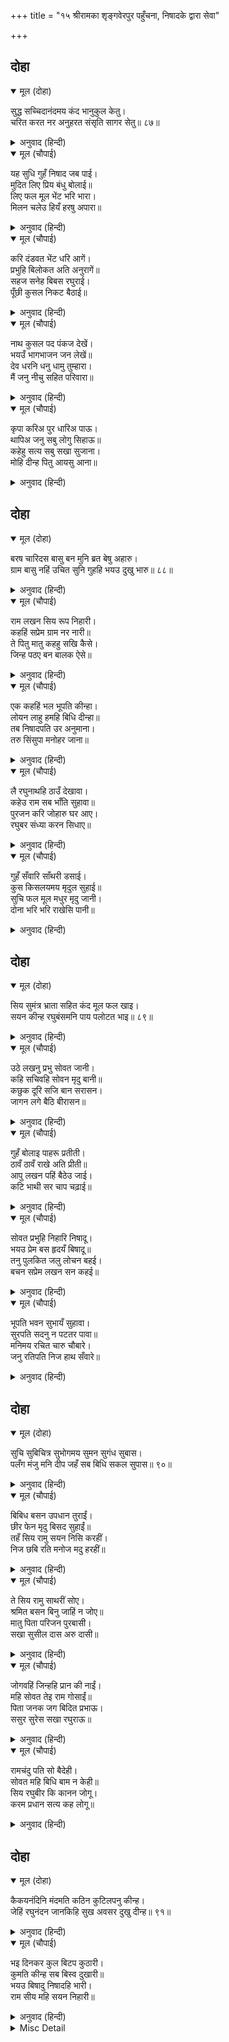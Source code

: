 +++
title = "१५ श्रीरामका शृङ्गवेरपुर पहुँचना, निषादके द्वारा सेवा"

+++


## दोहा


<details open><summary>मूल (दोहा)</summary>

सुद्ध सच्चिदानंदमय कंद भानुकुल केतु।  
चरित करत नर अनुहरत संसृति सागर सेतु॥ ८७॥
</details>

<details><summary>अनुवाद (हिन्दी)</summary>

शुद्ध (प्रकृतिजन्य त्रिगुणोंसे रहित, मायातीत दिव्य मङ्गलविग्रह) सच्चिदानन्द-कन्दस्वरूप सूर्यकुलके ध्वजारूप भगवान् श्रीरामचन्द्रजी मनुष्योंके सदृश ऐसे चरित्र करते हैं जो संसाररूपी समुद्रके पार उतरनेके लिये पुलके समान हैं॥८७॥
</details>

<details open><summary>मूल (चौपाई)</summary>

यह सुधि गुहँ निषाद जब पाई।  
मुदित लिए प्रिय बंधु बोलाई॥  
लिए फल मूल भेंट भरि भारा।  
मिलन चलेउ हियँ हरषु अपारा॥
</details>

<details><summary>अनुवाद (हिन्दी)</summary>

जब निषादराज गुहने यह खबर पायी, तब आनन्दित होकर उसने अपने प्रियजनों और भाई-बन्धुओंको बुला लिया और भेंट देनेके लिये फल, मूल (कन्द) लेकर और उन्हें भारों (बहँगियों)-में भरकर मिलनेके लिये चला। उसके हृदयमें हर्षका पार नहीं था॥ १॥
</details>

<details open><summary>मूल (चौपाई)</summary>

करि दंडवत भेंट धरि आगें।  
प्रभुहि बिलोकत अति अनुरागें॥  
सहज सनेह बिबस रघुराई।  
पूँछी कुसल निकट बैठाई॥
</details>

<details><summary>अनुवाद (हिन्दी)</summary>

दण्डवत् करके भेंट सामने रखकर वह अत्यन्त प्रेमसे प्रभुको देखने लगा। श्रीरघुनाथजीने स्वाभाविक स्नेहके वश होकर उसे अपने पास बैठाकर कुशल पूछी॥ २॥
</details>

<details open><summary>मूल (चौपाई)</summary>

नाथ कुसल पद पंकज देखें।  
भयउँ भागभाजन जन लेखें॥  
देव धरनि धनु धामु तुम्हारा।  
मैं जनु नीचु सहित परिवारा॥
</details>

<details><summary>अनुवाद (हिन्दी)</summary>

निषादराजने उत्तर दिया—हे नाथ! आपके चरणकमलके दर्शनसे ही कुशल है [आपके चरणारविन्दोंके दर्शनकर] आज मैं भाग्यवान् पुरुषोंकी गिनतीमें आ गया। हे देव! यह पृथ्वी,धन और घर सब आपका है। मैं तो परिवारसहित आपका नीच सेवक हूँ॥ ३॥
</details>

<details open><summary>मूल (चौपाई)</summary>

कृपा करिअ पुर धारिअ पाऊ।  
थापिअ जनु सबु लोगु सिहाऊ॥  
कहेहु सत्य सबु सखा सुजाना।  
मोहि दीन्ह पितु आयसु आना॥
</details>

<details><summary>अनुवाद (हिन्दी)</summary>

अब कृपा करके पुर (शृंगवेरपुर)-में पधारिये और इस दासकी प्रतिष्ठा बढ़ाइये, जिससे सब लोग मेरे भाग्यकी बड़ाई करें। श्रीरामचन्द्रजीने कहा—हे सुजान सखा! तुमने जो कुछ कहा सब सत्य है। परन्तु पिताजीने मुझको और ही आज्ञा दी है॥ ४॥
</details>

## दोहा


<details open><summary>मूल (दोहा)</summary>

बरष चारिदस बासु बन मुनि ब्रत बेषु अहारु।  
ग्राम बासु नहिं उचित सुनि गुहहि भयउ दुखु भारु॥ ८८॥
</details>

<details><summary>अनुवाद (हिन्दी)</summary>

[उनके आज्ञानुसार] मुझे चौदह वर्षतक मुनियोंका व्रत और वेष धारणकर और मुनियोंके योग्य आहार करते हुए वनमें ही बसना है, गाँवके भीतर निवास करना उचित नहीं है। यह सुनकर गुहको बड़ा दुःख हुआ॥ ८८॥
</details>

<details open><summary>मूल (चौपाई)</summary>

राम लखन सिय रूप निहारी।  
कहहिं सप्रेम ग्राम नर नारी॥  
ते पितु मातु कहहु सखि कैसे।  
जिन्ह पठए बन बालक ऐसे॥
</details>

<details><summary>अनुवाद (हिन्दी)</summary>

श्रीरामजी, लक्ष्मणजी और सीताजीके रूपको देखकर गाँवके स्त्री-पुरुष प्रेमके साथ चर्चा करते हैं। [कोई कहती है—] हे सखी! कहो तो, वे माता-पिता कैसे हैं, जिन्होंने ऐसे [सुन्दर सुकुमार] बालकोंको वनमें भेज दिया है!॥ १॥
</details>

<details open><summary>मूल (चौपाई)</summary>

एक कहहिं भल भूपति कीन्हा।  
लोयन लाहु हमहि बिधि दीन्हा॥  
तब निषादपति उर अनुमाना।  
तरु सिंसुपा मनोहर जाना॥
</details>

<details><summary>अनुवाद (हिन्दी)</summary>

कोई एक कहते हैं—राजाने अच्छा ही किया, इसी बहाने हमें भी ब्रह्माने नेत्रोंका लाभ दिया। तब निषादराजने हृदयमें अनुमान किया, तो अशोकके पेड़को [उनके ठहरनेके लिये] मनोहर समझा॥ २॥
</details>

<details open><summary>मूल (चौपाई)</summary>

लै रघुनाथहि ठाउँ देखावा।  
कहेउ राम सब भाँति सुहावा॥  
पुरजन करि जोहारु घर आए।  
रघुबर संध्या करन सिधाए॥
</details>

<details><summary>अनुवाद (हिन्दी)</summary>

उसने श्रीरघुनाथजीको ले जाकर वह स्थान दिखाया। श्रीरामचन्द्रजीने [देखकर] कहा कि यह सब प्रकारसे सुन्दर है। पुरवासी लोग जोहार (वन्दना) करके अपने-अपने घर लौटे और श्रीरामचन्द्रजी सन्ध्या करने पधारे॥ ३॥
</details>

<details open><summary>मूल (चौपाई)</summary>

गुहँ सँवारि साँथरी डसाई।  
कुस किसलयमय मृदुल सुहाई॥  
सुचि फल मूल मधुर मृदु जानी।  
दोना भरि भरि राखेसि पानी॥
</details>

<details><summary>अनुवाद (हिन्दी)</summary>

गुहने [इसी बीच] कुश और कोमल पत्तोंकी कोमल और सुन्दर साथरी सजाकर बिछा दी; और पवित्र, मीठे और कोमल देख-देखकर दोनोंमें भर-भरकर फल-मूल और पानी रख दिया [अथवा अपने हाथसे फल-मूल दोनोंमें भर-भरकर रख दिये]॥ ४॥
</details>

## दोहा


<details open><summary>मूल (दोहा)</summary>

सिय सुमंत्र भ्राता सहित कंद मूल फल खाइ।  
सयन कीन्ह रघुबंसमनि पाय पलोटत भाइ॥ ८९॥
</details>

<details><summary>अनुवाद (हिन्दी)</summary>

सीताजी, सुमन्त्रजी और भाई लक्ष्मणजीसहित कन्द-मूल-फल खाकर रघुकुलमणि श्रीरामचन्द्रजी लेट गये। भाई लक्ष्मणजी उनके पैर दबाने लगे॥ ८९॥
</details>

<details open><summary>मूल (चौपाई)</summary>

उठे लखनु प्रभु सोवत जानी।  
कहि सचिवहि सोवन मृदु बानी॥  
कछुक दूरि सजि बान सरासन।  
जागन लगे बैठि बीरासन॥
</details>

<details><summary>अनुवाद (हिन्दी)</summary>

फिर प्रभु श्रीरामचन्द्रजीको सोते जानकर लक्ष्मणजी उठे और कोमल वाणीसे मन्त्री सुमन्त्रजीको सोनेके लिये कहकर वहाँसे कुछ दूरपर धनुष-बाणसे सजकर, वीरासनसे बैठकर जागने (पहरा देने) लगे॥ १॥
</details>

<details open><summary>मूल (चौपाई)</summary>

गुहँ बोलाइ पाहरू प्रतीती।  
ठावँ ठावँ राखे अति प्रीती॥  
आपु लखन पहिं बैठेउ जाई।  
कटि भाथी सर चाप चढ़ाई॥
</details>

<details><summary>अनुवाद (हिन्दी)</summary>

गुहने विश्वासपात्र पहरेदारोंको बुलाकर अत्यन्त प्रेमसे जगह-जगह नियुक्त कर दिया। और आप कमरमें तरकस बाँधकर तथा धनुषपर बाण चढ़ाकर लक्ष्मणजीके पास जा बैठा॥ २॥
</details>

<details open><summary>मूल (चौपाई)</summary>

सोवत प्रभुहि निहारि निषादू।  
भयउ प्रेम बस हृदयँ बिषादू॥  
तनु पुलकित जलु लोचन बहई।  
बचन सप्रेम लखन सन कहई॥
</details>

<details><summary>अनुवाद (हिन्दी)</summary>

प्रभुको जमीनपर सोते देखकर प्रेमवश निषादराजके हृदयमें विषाद हो आया। उसका शरीर पुलकित हो गया और नेत्रोंसे [प्रेमाश्रुओंका] जल बहने लगा। वह प्रेमसहित लक्ष्मणजीसे वचन कहने लगा—॥ ३॥
</details>

<details open><summary>मूल (चौपाई)</summary>

भूपति भवन सुभायँ सुहावा।  
सुरपति सदनु न पटतर पावा॥  
मनिमय रचित चारु चौबारे।  
जनु रतिपति निज हाथ सँवारे॥
</details>

<details><summary>अनुवाद (हिन्दी)</summary>

महाराज दशरथजीका महल तो स्वभावसे ही सुन्दर है, इन्द्रभवन भी जिसकी समानता नहीं पा सकता। उसमें सुन्दर मणियोंके रचे चौबारे (छतके ऊपर बँगले) हैं, जिन्हें मानो रतिके पति कामदेवने अपने ही हाथों सजाकर बनाया है;॥ ४॥
</details>

## दोहा


<details open><summary>मूल (दोहा)</summary>

सुचि सुबिचित्र सुभोगमय सुमन सुगंध सुबास।  
पलँग मंजु मनि दीप जहँ सब बिधि सकल सुपास॥ ९०॥
</details>

<details><summary>अनुवाद (हिन्दी)</summary>

जो पवित्र, बड़े ही विलक्षण, सुन्दर भोगपदार्थोंसे पूर्ण और फूलोंकी सुगन्धसे सुवासित हैं; जहाँ सुन्दर पलँग और मणियोंके दीपक हैं तथा सब प्रकारका पूरा आराम है;॥ ९०॥
</details>

<details open><summary>मूल (चौपाई)</summary>

बिबिध बसन उपधान तुराईं।  
छीर फेन मृदु बिसद सुहाईं॥  
तहँ सिय रामु सयन निसि करहीं।  
निज छबि रति मनोज मदु हरहीं॥
</details>

<details><summary>अनुवाद (हिन्दी)</summary>

जहाँ [ओढ़ने-बिछानेके] अनेकों वस्त्र, तकिये और गद्दे हैं, जो दूधके फेनके समान कोमल, निर्मल (उज्ज्वल) और सुन्दर हैं; वहाँ (उन चौबारोंमें) श्रीसीताजी और श्रीरामचन्द्रजी रातको सोया करते थे और अपनी शोभासे रति और कामदेवके गर्वको हरण करते थे॥ १॥
</details>

<details open><summary>मूल (चौपाई)</summary>

ते सिय रामु साथरीं सोए।  
श्रमित बसन बिनु जाहिं न जोए॥  
मातु पिता परिजन पुरबासी।  
सखा सुसील दास अरु दासी॥
</details>

<details><summary>अनुवाद (हिन्दी)</summary>

वही श्रीसीता और श्रीरामजी आज घास-फूसकी साथरीपर थके हुए बिना वस्त्रके ही सोये हैं। ऐसी दशामें वे देखे नहीं जाते। माता, पिता, कुटुम्बी, पुरवासी (प्रजा), मित्र, अच्छे शील-स्वभावके दास और दासियाँ—॥ २॥
</details>

<details open><summary>मूल (चौपाई)</summary>

जोगवहिं जिन्हहि प्रान की नाईं।  
महि सोवत तेइ राम गोसाईं॥  
पिता जनक जग बिदित प्रभाऊ।  
ससुर सुरेस सखा रघुराऊ॥
</details>

<details><summary>अनुवाद (हिन्दी)</summary>

सब जिनकी अपने प्राणोंकी तरह सार-सँभार करते थे, वही प्रभु श्रीरामचन्द्रजी आज पृथ्वीपर सो रहे हैं। जिनके पिता जनकजी हैं, जिनका प्रभाव जगत् में प्रसिद्ध है; जिनके ससुर इन्द्रके मित्र रघुराज दशरथजी हैं,॥ ३॥
</details>

<details open><summary>मूल (चौपाई)</summary>

रामचंदु पति सो बैदेही।  
सोवत महि बिधि बाम न केही॥  
सिय रघुबीर कि कानन जोगू।  
करम प्रधान सत्य कह लोगू॥
</details>

<details><summary>अनुवाद (हिन्दी)</summary>

और पति श्रीरामचन्द्रजी हैं, वही जानकीजी आज जमीनपर सो रही हैं। विधाता किसको प्रतिकूल नहीं होता! सीताजी और श्रीरामचन्द्रजी क्या वनके योग्य हैं? लोग सच कहते हैं कि कर्म (भाग्य)ही प्रधान है॥ ४॥
</details>

## दोहा


<details open><summary>मूल (दोहा)</summary>

कैकयनंदिनि मंदमति कठिन कुटिलपनु कीन्ह।  
जेहिं रघुनंदन जानकिहि सुख अवसर दुखु दीन्ह॥ ९१॥
</details>

<details><summary>अनुवाद (हिन्दी)</summary>

कैकयराजकी लड़की नीचबुद्धि कैकेयीने बड़ी ही कुटिलता की, जिसने रघुनन्दन श्रीरामजीको और जानकीजीको सुखके समय दुःख दिया॥ ९१॥
</details>

<details open><summary>मूल (चौपाई)</summary>

भइ दिनकर कुल बिटप कुठारी।  
कुमति कीन्ह सब बिस्व दुखारी॥  
भयउ बिषादु निषादहि भारी।  
राम सीय महि सयन निहारी॥
</details>

<details><summary>अनुवाद (हिन्दी)</summary>

वह सूर्यकुलरूपी वृक्षके लिये कुल्हाड़ी हो गयी। उस कुबुद्धिने सम्पूर्ण विश्वको दुःखी कर दिया। श्रीराम-सीताको जमीनपर सोते हुए देखकर निषादको बड़ा दुःख हुआ॥ १॥
</details>

<details><summary>Misc Detail</summary>


</details>
